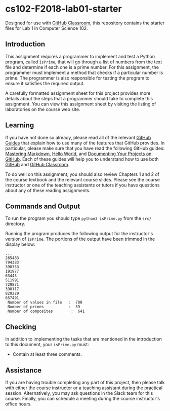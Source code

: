 
# cs102-F2018-lab01-starter

Designed for use with [GitHub Classroom](https://classroom.github.com/), this
repository contains the starter files for Lab 1 in Computer Science 102.

## Introduction

This assignment requires a programmer to implement and test a Python program,
called `isPrime`, that will go through a list of numbers from the text file and determine if each one is a prime number. For this assignment, the
programmer must implement a method that checks if a particular number is prime. The programmer is also responsible for testing the program to ensure it satisfies the required output.

A carefully formatted assignment sheet for this project provides more details
about the steps that a programmer should take to complete this
assignment. You can view this assignment sheet by visiting the listing of
laboratories on the course web site.

## Learning

If you have not done so already, please read all of the relevant [GitHub
Guides](https://guides.github.com/) that explain how to use many of the features
that GitHub provides. In particular, please make sure that you have read the
following GitHub guides: [Mastering
Markdown](https://guides.github.com/features/mastering-markdown/), [Hello
World](https://guides.github.com/activities/hello-world/), and [Documenting Your
Projects on GitHub](https://guides.github.com/features/wikis/). Each of these
guides will help you to understand how to use both [GitHub](http://github.com) and
[GitHub Classroom](https://classroom.github.com/).

To do well on this assignment, you should also review Chapters 1 and 2 of the course
textbook and the relevant course slides. Please see the course instructor or one of the
teaching assistants or tutors if you have questions about any of these reading
assignments.

## Commands and Output

To run the program you should type `python3 isPrime.py` from the `src/` directory.

Running the program produces the following
output for the instructor's version of `isPrime`. The portions of the output have been
trimmed in the display below:

```
...
265483
794383
390353
191977
63443
511991
729871
398117
829229
657491
 Number of values in file   :  700
 Number of primes           :  59
 Number of composites        :  641
```

## Checking

In addition to implementing the tasks that are mentioned in the introduction to this
document, your `isPrime.py` must:

- Contain at least three comments.

## Assistance

If you are having trouble completing any part of this project, then please talk
with either the course instructor or a teaching assistant during the practical
session. Alternatively, you may ask questions in the Slack team for this
course. Finally, you can schedule a meeting during the course instructor's
office hours.
